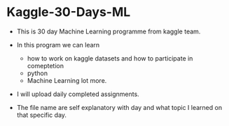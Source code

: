 # Kaggle-30-Days-ML

* This is 30 day Machine Learning programme from kaggle team.
* In this program we can learn
  * how to work on kaggle datasets and how to participate in comeptetion
  *  python
  * Machine Learning
  lot more.
  

* I will upload daily completed assignments.
* The file name are self explanatory with day and what topic I learned on that specific day.
  
  
